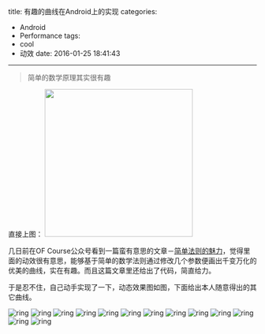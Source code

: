 title: 有趣的曲线在Android上的实现
categories:
  - Android
  - Performance
tags:
  - cool
  - 动效
date: 2016-01-25 18:41:43
---
> 简单的数学原理其实很有趣

<!-- more -->
直接上图：
<img src="http://wingjay.com/img/有趣的曲线在Android上的实现/7.png" width="300">

几日前在OF Course公众号看到一篇蛮有意思的文章－[简单法则的魅力](http://mp.weixin.qq.com/s?__biz=MzA4NTc5MDU5OQ==&mid=411441608&idx=1&sn=5e846a882f58a7ba1b5312bdbeaafccf&scene=23&srcid=0120GiYhMXjmNDoN9MFQj7f5#rd)，觉得里面的动效很有意思，能够基于简单的数学法则通过修改几个参数便画出千变万化的优美的曲线，实在有趣。而且这篇文章里还给出了代码，简直给力。

于是忍不住，自己动手实现了一下，动态效果图如图，下面给出本人随意得出的其它曲线。



![ring](/img/有趣的曲线在Android上的实现/ring.gif)
![ring](/img/有趣的曲线在Android上的实现/box.gif)
![ring](/img/有趣的曲线在Android上的实现/1.png)
![ring](/img/有趣的曲线在Android上的实现/2.png)
![ring](/img/有趣的曲线在Android上的实现/3.png)
![ring](/img/有趣的曲线在Android上的实现/4.png)
![ring](/img/有趣的曲线在Android上的实现/5.png)
![ring](/img/有趣的曲线在Android上的实现/6.png)
![ring](/img/有趣的曲线在Android上的实现/7.png)
![ring](/img/有趣的曲线在Android上的实现/8.png)
![ring](/img/有趣的曲线在Android上的实现/9.jpg)
![ring](/img/有趣的曲线在Android上的实现/10.png)
![ring](/img/有趣的曲线在Android上的实现/11.png)